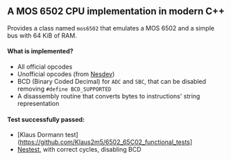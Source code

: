 ## A MOS 6502 CPU implementation in modern C++

Provides a class named `mos6502` that emulates a MOS 6502 and a simple bus with 64 KiB of RAM. 

#### What is implemented? 
- All official opcodes 
- Unofficial opcodes (from [Nesdev](http://nesdev.com/undocumented_opcodes.txt))
- BCD (Binary Coded Decimal) for `ADC` and `SBC`, that can be disabled removing `#define BCD_SUPPORTED`  
- A disassembly routine that converts bytes to instructions' string representation 

#### Test successfully passed:
- [Klaus Dormann test](https://github.com/Klaus2m5/6502_65C02_functional_tests] 
- [Nestest](https://www.qmtpro.com/~nes/misc/nestest.txt), with correct cycles, disabling BCD